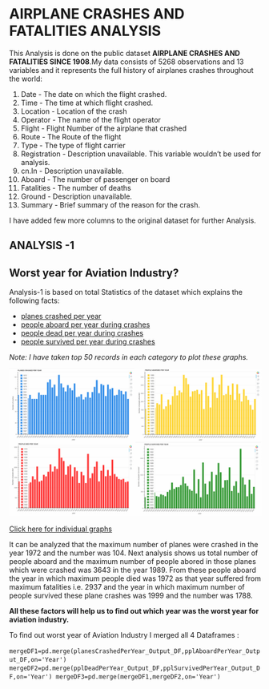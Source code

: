 # AIRPLANE CRASHES AND FATALITIES ANALYSIS #

This Analysis is done on the public dataset **AIRPLANE CRASHES AND FATALITIES SINCE 1908**.My data consists of 5268 observations and 13 variables and it represents the full history of airplanes crashes throughout the world:

1. Date - The date on which the flight crashed.
2. Time - The time at which flight crashed.
3. Location - Location of the crash
4. Operator - The name of the flight operator
5. Flight - Flight Number of the airplane that crashed
6. Route - The Route of the flight
7. Type - The type of flight carrier
8. Registration - Description unavailable. This variable wouldn’t be used for analysis.
9. cn.In - Description unavailable.
10. Aboard - The number of passenger on board
11. Fatalities - The number of deaths
12. Ground - Description unavailable.
13. Summary - Brief summary of the reason for the crash.

I have added few more columns to the original dataset for further Analysis.

## ANALYSIS -1 ##

## Worst year for Aviation Industry?

Analysis-1 is based on total Statistics of the dataset which explains the following facts:

* [planes crashed per year](https://github.com/ruchigupta19/Gupta_Ruchi_Spring2017/blob/master/final/Analysis1Outputs/planesCrashedPerYear_DF.csv)
* [people aboard per year during crashes](https://github.com/ruchigupta19/Gupta_Ruchi_Spring2017/blob/master/final/Analysis1Outputs/pplAboardPerYear_DF.csv)
* [people dead per year during crashes](https://github.com/ruchigupta19/Gupta_Ruchi_Spring2017/blob/master/final/Analysis1Outputs/pplDeadPerYear_DF.csv)
* [people survived per year during crashes](https://github.com/ruchigupta19/Gupta_Ruchi_Spring2017/blob/master/final/Analysis1Outputs/pplSurvivedPerYear_DF.csv)

*Note: I have taken top 50 records in each category to plot these graphs.*

![alt tag](https://github.com/ruchigupta19/Gupta_Ruchi_Spring2017/blob/master/final/Analysis1Graphs/conbine.jpg)

[Click here for individual graphs](https://github.com/ruchigupta19/Gupta_Ruchi_Spring2017/tree/master/final/Analysis1Graphs)

It can be analyzed that the maximum number of planes were crashed in the year 1972 and the number was 104.
Next analysis shows us total number of people aboard and the maximum number of people abored in those planes which were crashed was 3643 in the year 1989.
From these people aboard the year in which maximum people died was 1972 as that year suffered from maximum fatalities i.e. 2937 and the year in which maximum number of people survived these plane crashes was 1999 and the number was 1788.

**All these factors will help us to find out which year was the worst year for aviation industry.**

To find out worst year of Aviation Industry I merged all 4 Dataframes :

`mergeDF1=pd.merge(planesCrashedPerYear_Output_DF,pplAboardPerYear_Output_DF,on='Year')
 mergeDF2=pd.merge(pplDeadPerYear_Output_DF,pplSurvivedPerYear_Output_DF,on='Year')
 mergeDF3=pd.merge(mergeDF1,mergeDF2,on='Year')
`
